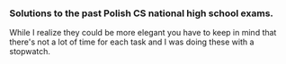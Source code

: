 ### Solutions to the past Polish CS national high school exams.
While I realize they could be more elegant you have to keep in mind that
there's not a lot of time for each task and I was doing these with a stopwatch.
